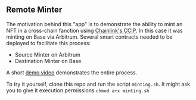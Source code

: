 ## Remote Minter
The motivation behind this "app" is to demonstrate the ability to mint an NFT in a cross-chain fanction using [Chainlink's CCIP](https://docs.chain.link/ccip). In this case it was minting on Base via Arbitrum. Several smart contracts needed to be deployed to facilitate this process:
- Source Minter on Arbitrum
- Destination Minter on Base

A short [demo video]() demonstrates the entire process.

To try it yourself, clone this repo and run the script `minting.sh`. It might ask you to give it execution permissions `chmod a+x minting.sh`
